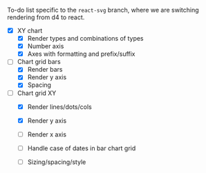 To-do list specific to the `react-svg` branch, where we are switching rendering
from d4 to react.

- [x] XY chart
	- [x] Render types and combinations of types
	- [x] Number axis
	- [x] Axes with formatting and prefix/suffix
- [ ] Chart grid bars
	- [X] Render bars
	- [X] Render y axis
	- [X] Spacing
- [ ] Chart grid XY
	- [X] Render lines/dots/cols
	- [X] Render y axis
	- [ ] Render x axis
	- [ ] Handle case of dates in bar chart grid
	- [ ] Sizing/spacing/style

